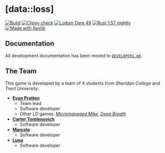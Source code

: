 # [data::loss]
[![Build](https://github.com/Ewpratten/ludum-dare-49/actions/workflows/build.yml/badge.svg)](https://github.com/Ewpratten/ludum-dare-49/actions/workflows/build.yml)
[![Clippy check](https://github.com/Ewpratten/ludum-dare-49/actions/workflows/clippy.yml/badge.svg)](https://github.com/Ewpratten/ludum-dare-49/actions/workflows/clippy.yml)
[![Ludum Dare 49](https://img.shields.io/badge/Ludum%20Dare-49-orange)](https://ldjam.com/events/ludum-dare/49/$261521)
[![Rust 1.57 nightly](https://img.shields.io/badge/Rust-1.57%20nightly-orange)](https://www.rust-lang.org/)
[![Made with Raylib](https://img.shields.io/badge/Made%20With-raylib-blue)](https://www.raylib.com/)



## Documentation

All development documentation has been moved to [`DEVELOPERS.md`](./DEVELOPERS.md).

## The Team

This game is developed by a team of 4 students from *Sheridan College* and *Trent University*.

- [**Evan Pratten**](https://github.com/ewpratten)
  - Team lead
  - Software developer
  - Other LD games: [*Micromanaged Mike*](https://ldjam.com/events/ludum-dare/46/micromanaged-mike), [*Deep Breath*](https://github.com/ewpratten/ludum-dare-48)
- [**Carter Tomlenovich**](https://github.com/hyperliskdev)
  - Software developer
- [**Marcelo**](https://github.com/SNOWZ7Z)
  - Software developer
- [**Luna**](https://github.com/LuS404)
  - Software developer

